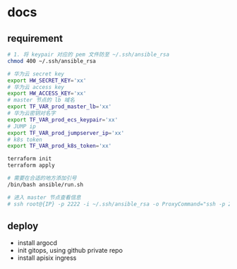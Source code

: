 # docs

## requirement

```bash
# 1. 将 keypair 对应的 pem 文件防至 ~/.ssh/ansible_rsa
chmod 400 ~/.ssh/ansible_rsa

# 华为云 secret key
export HW_SECRET_KEY='xx'
# 华为云 access key
export HW_ACCESS_KEY='xx'
# master 节点的 lb 域名
export TF_VAR_prod_master_lb='xx'
# 华为云密钥对名字
export TF_VAR_prod_ecs_keypair='xx'
# JUMP ip
export TF_VAR_prod_jumpserver_ip='xx'
# k8s token
export TF_VAR_prod_k8s_token='xx'

terraform init
terraform apply

# 需要在合适的地方添加引号
/bin/bash ansible/run.sh

# 进入 master 节点查看信息
# ssh root@{IP} -p 2222 -i ~/.ssh/ansible_rsa -o ProxyCommand="ssh -p 2222 -W %h:%p -q root@{JUMP} -i ~/.ssh/ansible_rsa"
```

## deploy

- install argocd
- init gitops, using github private repo
- install apisix ingress
